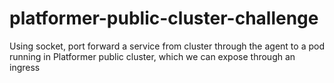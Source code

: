 # platformer-public-cluster-challenge

Using socket, port forward a service from cluster through the agent to a pod running in Platformer public cluster, which we can expose through an ingress
